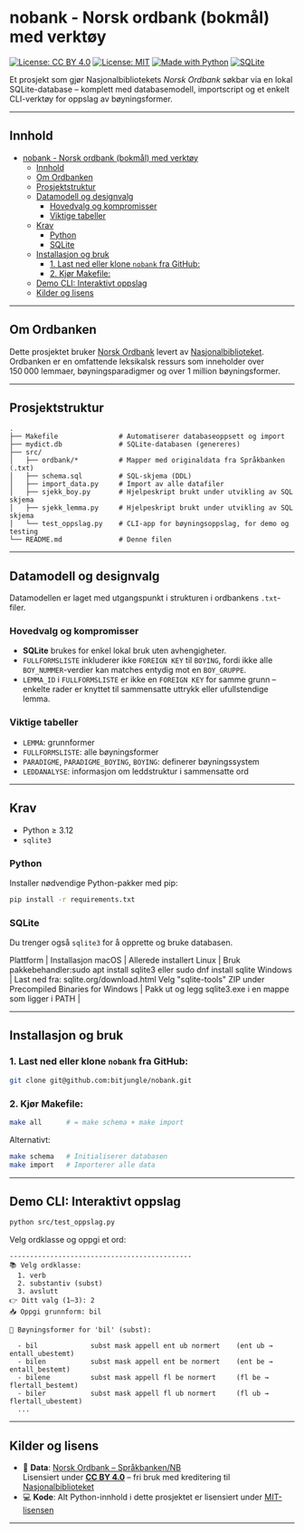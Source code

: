 # nobank - Norsk ordbank (bokmål) med verktøy

[![License: CC BY 4.0](https://img.shields.io/badge/data_license-CC%20BY%204.0-lightgrey.svg)](https://creativecommons.org/licenses/by/4.0/) 
[![License: MIT](https://img.shields.io/badge/code_license-MIT-green.svg)](LICENSE)
[![Made with Python](https://img.shields.io/badge/Python-3.8%2B-blue.svg)](https://www.python.org/)
[![SQLite](https://img.shields.io/badge/Database-SQLite-lightblue.svg)](https://sqlite.org/index.html)

Et prosjekt som gjør Nasjonalbibliotekets *Norsk Ordbank* søkbar via en lokal SQLite-database – komplett med databasemodell, importscript og et enkelt CLI-verktøy for oppslag av bøyningsformer.

---

## Innhold

- [nobank - Norsk ordbank (bokmål) med verktøy](#nobank---norsk-ordbank-bokmål-med-verktøy)
  - [Innhold](#innhold)
  - [Om Ordbanken](#om-ordbanken)
  - [Prosjektstruktur](#prosjektstruktur)
  - [Datamodell og designvalg](#datamodell-og-designvalg)
    - [Hovedvalg og kompromisser](#hovedvalg-og-kompromisser)
    - [Viktige tabeller](#viktige-tabeller)
  - [Krav](#krav)
    - [Python](#python)
    - [SQLite](#sqlite)
  - [Installasjon og bruk](#installasjon-og-bruk)
    - [1. Last ned eller klone `nobank` fra GitHub:](#1-last-ned-eller-klone-nobank-fra-github)
    - [2. Kjør Makefile:](#2-kjør-makefile)
  - [Demo CLI: Interaktivt oppslag](#demo-cli-interaktivt-oppslag)
  - [Kilder og lisens](#kilder-og-lisens)

---

## Om Ordbanken

Dette prosjektet bruker [Norsk Ordbank](https://www.nb.no/sprakbanken/ressurskatalog/oai-nb-no-sbr-5/) levert av [Nasjonalbiblioteket](https://www.nb.no/).  
Ordbanken er en omfattende leksikalsk ressurs som inneholder over 150 000 lemmaer, bøyningsparadigmer og over 1 million bøyningsformer.

---

## Prosjektstruktur

```
.
├── Makefile               # Automatiserer databaseoppsett og import
├── mydict.db              # SQLite-databasen (genereres)
├── src/
│   ├── ordbank/*          # Mapper med originaldata fra Språkbanken (.txt)
│   ├── schema.sql         # SQL-skjema (DDL)
│   ├── import_data.py     # Import av alle datafiler
│   ├── sjekk_boy.py       # Hjelpeskript brukt under utvikling av SQL skjema
│   ├── sjekk_lemma.py     # Hjelpeskript brukt under utvikling av SQL skjema
│   └── test_oppslag.py    # CLI-app for bøyningsoppslag, for demo og testing
└── README.md              # Denne filen
```

---

## Datamodell og designvalg

Datamodellen er laget med utgangspunkt i strukturen i ordbankens `.txt`-filer.

### Hovedvalg og kompromisser

- **SQLite** brukes for enkel lokal bruk uten avhengigheter.
- `FULLFORMSLISTE` inkluderer ikke `FOREIGN KEY` til `BOYING`, fordi ikke alle `BOY_NUMMER`-verdier kan matches entydig mot en `BOY_GRUPPE`.
- `LEMMA_ID` i `FULLFORMSLISTE` er ikke en `FOREIGN KEY` for samme grunn – enkelte rader er knyttet til sammensatte uttrykk eller ufullstendige lemma.

### Viktige tabeller

- `LEMMA`: grunnformer
- `FULLFORMSLISTE`: alle bøyningsformer
- `PARADIGME`, `PARADIGME_BOYING`, `BOYING`: definerer bøyningssystem
- `LEDDANALYSE`: informasjon om leddstruktur i sammensatte ord

---

## Krav

- Python ≥ 3.12
- `sqlite3`


### Python

Installer nødvendige Python-pakker med pip:

```bash
pip install -r requirements.txt
```

### SQLite

Du trenger også `sqlite3` for å opprette og bruke databasen.

Plattform | Installasjon
macOS | Allerede installert
Linux | Bruk pakkebehandler:sudo apt install sqlite3 eller sudo dnf install sqlite
Windows | Last ned fra: sqlite.org/download.html
Velg "sqlite-tools" ZIP under Precompiled Binaries for Windows | 
Pakk ut og legg sqlite3.exe i en mappe som ligger i PATH | 

---

## Installasjon og bruk

### 1. Last ned eller klone `nobank` fra GitHub:

```bash
git clone git@github.com:bitjungle/nobank.git
```


### 2. Kjør Makefile:

```bash
make all      # = make schema + make import
```

Alternativt:

```bash
make schema   # Initialiserer databasen
make import   # Importerer alle data
```

---

## Demo CLI: Interaktivt oppslag

```bash
python src/test_oppslag.py
```

Velg ordklasse og oppgi et ord:

```
---------------------------------------------
📚 Velg ordklasse:
  1. verb
  2. substantiv (subst)
  3. avslutt
👉 Ditt valg (1–3): 2
📥 Oppgi grunnform: bil

📖 Bøyningsformer for 'bil' (subst):

  - bil             subst mask appell ent ub normert    (ent ub → entall_ubestemt)
  - bilen           subst mask appell ent be normert    (ent be → entall_bestemt)
  - bilene          subst mask appell fl be normert     (fl be → flertall_bestemt)
  - biler           subst mask appell fl ub normert     (fl ub → flertall_ubestemt)
  ...
```

---

## Kilder og lisens

- 📘 **Data**: [Norsk Ordbank – Språkbanken/NB](https://www.nb.no/sprakbanken/ressurskatalog/oai-nb-no-sbr-5/)  
  Lisensiert under [**CC BY 4.0**](https://creativecommons.org/licenses/by/4.0/) – fri bruk med kreditering til [Nasjonalbiblioteket](https://www.nb.no/)
- 💻 **Kode**: Alt Python-innhold i dette prosjektet er lisensiert under [MIT-lisensen](LICENSE)

---

